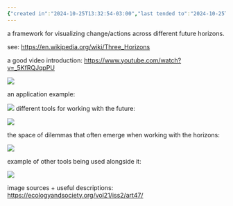 ```yaml
---
{"created in":"2024-10-25T13:32:54-03:00","last tended to":"2024-10-25T14:28:20-03:00","tags":["framework","futures","design","regeneration","metacrisis","sensemaking","🌿"],"dg-publish":true,"notestage":["🌿"],"created":"2024-10-25T13:32:54.437-03:00","updated":"2024-11-19T16:40:25.334-03:00","permalink":"/models-and-frameworks/design/three-horizons/","dgPassFrontmatter":true}
---
```


a framework for visualizing change/actions across different future horizons.

see: https://en.wikipedia.org/wiki/Three_Horizons

a good video introduction: https://www.youtube.com/watch?v=_5KfRQJqpPU

![](https://i.imgur.com/MVrT9Bs.png)

an application example:

![](https://i.imgur.com/FLcpSD5.png)
different tools for working with the future:

![](https://i.imgur.com/Qq0f2NC.png)

the space of dilemmas that often emerge when working with the horizons:

![](https://i.imgur.com/vUaOOYy.png)

example of other tools being used alongside it:

![](https://i.imgur.com/IYNkVPB.png)

image sources + useful descriptions: https://ecologyandsociety.org/vol21/iss2/art47/